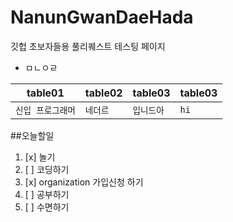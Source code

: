 # NanunGwanDaeHada
깃헙 초보자들용 풀리퀘스트 테스팅 페이지
* ㅁㄴㅇㄹ

| table01 | table02 | table03 |table03 |
| :----: | ------- | ----------|----------|
|```신입 프로그래머``` | ```네더르``` | ```입니드아```| ```hi```| 


##오늘할일
1. [x] 놀기
2. [ ] 코딩하기
3. [x] organization 가입신청 하기
4. [ ] 공부하기
5. [ ] 수면하기
